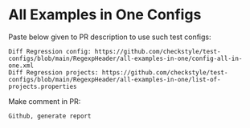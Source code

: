 # All Examples in One Configs
Paste below given to PR description to use such test configs:
```
Diff Regression config: https://github.com/checkstyle/test-configs/blob/main/RegexpHeader/all-examples-in-one/config-all-in-one.xml
Diff Regression projects: https://github.com/checkstyle/test-configs/blob/main/RegexpHeader/all-examples-in-one/list-of-projects.properties
```
Make comment in PR:
```
Github, generate report
```
